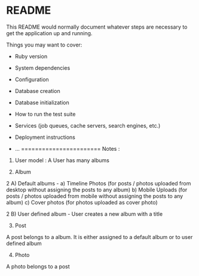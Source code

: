 # README

This README would normally document whatever steps are necessary to get the
application up and running.

Things you may want to cover:

* Ruby version

* System dependencies

* Configuration

* Database creation

* Database initialization

* How to run the test suite

* Services (job queues, cache servers, search engines, etc.)

* Deployment instructions

* ...
=======================
Notes :

1. User model :
A User has many albums

2. Album

2 A) Default albums -
a) Timeline Photos (for posts / photos uploaded from desktop without assigning the posts to any album)
b) Mobile Uploads (for posts / photos uploaded from mobile without assigning the posts to any album)
c) Cover photos (for photos uploaded as cover photo)

2 B) User defined album -
User creates a new album with a title

3. Post

A post belongs to a album. It is either assigned to a default album or to user defined album

4. Photo

A photo belongs to a post